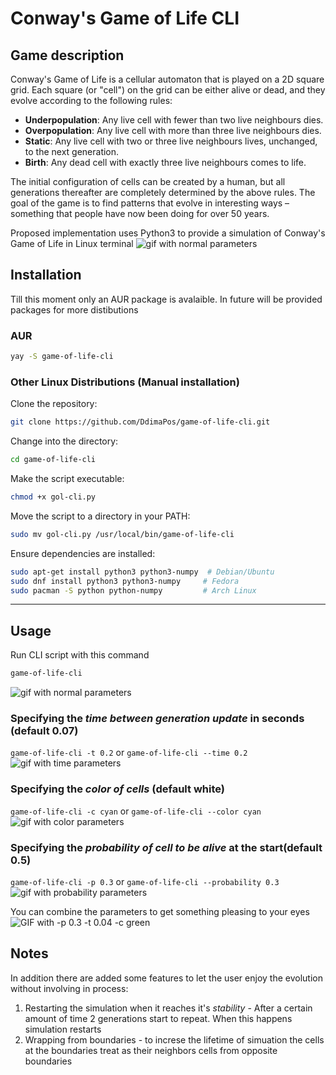 # Conway's Game of Life CLI
## Game description
Conway's Game of Life is a cellular automaton that is played on a 2D square grid. Each square (or "cell") on the grid can be either alive or dead, and they evolve according to the following rules:

- **Underpopulation**: Any live cell with fewer than two live neighbours dies.
- **Overpopulation**: Any live cell with more than three live neighbours dies.
- **Static**: Any live cell with two or three live neighbours lives, unchanged, to the next generation.
- **Birth**: Any dead cell with exactly three live neighbours comes to life.

The initial configuration of cells can be created by a human, but all generations thereafter are completely determined by the above rules. The goal of the game is to find patterns that evolve in interesting ways – something that people have now been doing for over 50 years.

Proposed implementation uses Python3 to provide a simulation of Conway's Game of Life in Linux terminal
![gif with normal parameters](assets/normal.gif)

## Installation
Till this moment only an AUR package is avalaible. In future will be provided packages for more distibutions

### AUR
```bash
yay -S game-of-life-cli
```

### Other Linux Distributions (Manual installation)

Clone the repository:
```bash
git clone https://github.com/DdimaPos/game-of-life-cli.git
```

Change into the directory:
```bash
cd game-of-life-cli
```

Make the script executable:
```bash
chmod +x gol-cli.py
```

Move the script to a directory in your PATH:
```bash
sudo mv gol-cli.py /usr/local/bin/game-of-life-cli
```

Ensure dependencies are installed:
```bash
sudo apt-get install python3 python3-numpy  # Debian/Ubuntu
sudo dnf install python3 python3-numpy     # Fedora
sudo pacman -S python python-numpy         # Arch Linux
```
---
## Usage

Run CLI script with this command 
```bash
game-of-life-cli
```
![gif with normal parameters](assets/normal.gif)

### Specifying the *time between generation update* in seconds (default 0.07)
`game-of-life-cli -t 0.2` or `game-of-life-cli --time 0.2`
![gif with time parameters](assets/time.gif)

### Specifying the *color of cells* (default white)
`game-of-life-cli -c cyan` or `game-of-life-cli --color cyan`
![gif with color parameters](assets/color.gif)

### Specifying the *probability of cell to be alive* at the start(default 0.5)

`game-of-life-cli -p 0.3` or `game-of-life-cli --probability 0.3`
![gif with probability parameters](assets/probability.gif)


You can combine the parameters to get something pleasing to your eyes
![GIF with -p 0.3  -t 0.04 -c green](assets/combined.gif)
## Notes
In addition there are added some features to let the user enjoy the evolution without involving in process:
1. Restarting the simulation when it reaches it's *stability* - After a certain amount of time 2 generations start to repeat. When this happens simulation restarts
2. Wrapping from boundaries - to increse the lifetime of simuation the cells at the boundaries treat as their neighbors cells from opposite boundaries  


